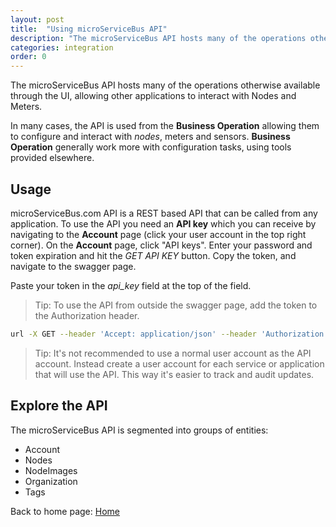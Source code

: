 ```yaml
---
layout: post
title:  "Using microServiceBus API"
description: "The microServiceBus API hosts many of the operations otherwise available through the UI, allowing other applications to interact with Nodes and Meters."
categories: integration
order: 0
---
```


The microServiceBus API hosts many of the operations otherwise available through the UI, allowing other applications to interact with Nodes and Meters. 

In many cases, the API is used from the **Business Operation** allowing them to configure and interact with *nodes*, meters and sensors. **Business Operation** generally work more with configuration tasks, using tools provided elsewhere. 

## Usage
microServiceBus.com API is a REST based API that can be called from any application. To use the API you need an **API key** which you can receive by navigating to the **Account** page (click your user account in the top right corner). On the **Account** page, click "API keys". Enter your password and token expiration and hit the *GET API KEY* button. Copy the token, and navigate to the swagger page.

Paste your token in the *api_key* field at the top of the field.

> Tip: To use the API from outside the swagger page, add the token to the Authorization header.

```bash
url -X GET --header 'Accept: application/json' --header 'Authorization: bearer ....' 'https://microservicebus.com/api/organizations'
```

> Tip: It's not recommended to use a normal user account as the API account. Instead create a user account for each service or application that will use the API. This way it's easier to track and audit updates.

## Explore the API
The microServiceBus API is segmented into groups of entities:

* Account
* Nodes
* NodeImages
* Organization
* Tags

Back to home page: [Home](/microServiceBus.docs/)